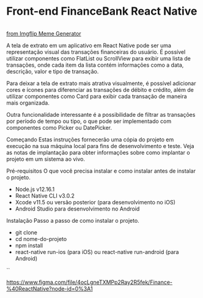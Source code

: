 # Front-end FinanceBank React Native

<a href="https://imgflip.com/i/7avwzi"><img src="https://i.imgflip.com/7avwzi.jpg" title=""/></a><div><a href="">from Imgflip Meme Generator</a></div>

A tela de extrato em um aplicativo em React Native pode ser uma representação visual das transações financeiras do usuário. É possível utilizar componentes como FlatList ou ScrollView para exibir uma lista de transações, onde cada item da lista contém informações como a data, descrição, valor e tipo de transação.

Para deixar a tela de extrato mais atrativa visualmente, é possível adicionar cores e ícones para diferenciar as transações de débito e crédito, além de utilizar componentes como Card para exibir cada transação de maneira mais organizada.

Outra funcionalidade interessante é a possibilidade de filtrar as transações por período de tempo ou tipo, o que pode ser implementado com componentes como Picker ou DatePicker.

Começando
Estas instruções fornecerão uma cópia do projeto em execução na sua máquina local para fins de desenvolvimento e teste. Veja as notas de implantação para obter informações sobre como implantar o projeto em um sistema ao vivo.

Pré-requisitos
O que você precisa instalar e como instalar antes de instalar o projeto.

- Node.js v12.16.1
- React Native CLI v3.0.2
- Xcode v11.5 ou versão posterior (para desenvolvimento no iOS)
- Android Studio para desenvolvimento no Android

Instalação
Passo a passo de como instalar o projeto.


- git clone 
- cd nome-do-projeto
- npm install
- react-native run-ios (para iOS) ou react-native run-android (para Android)


``

https://www.figma.com/file/4ocLgneTXMPp2Ray2R5fek/Finance-%40ReactNative?node-id=0%3A1
